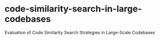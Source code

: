 # code-similarity-search-in-large-codebases
Evaluation of Code Similarity Search Strategies in Large-Scale Codebases
